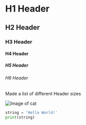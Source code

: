 # H1 Header
## H2 Header
### H3 Header
#### H4 Header
##### H5 Header
###### H6 Header

Made a list of different Header sizes

![Image of cat](https://www.alleycat.org/wp-content/uploads/2019/03/FELV-cat.jpg)

``` python
string = 'Hello World!'
print(string)
```
